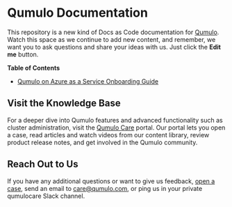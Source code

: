 # Qumulo Documentation
This repository is a new kind of Docs as Code documentation for [Qumulo](https://qumulo.com/). Watch this space as we continue to add new content, and remember, we want you to ask questions and share your ideas with us. Just click the **Edit me** button.

**Table of Contents**
* [Qumulo on Azure as a Service Onboarding Guide](azure/index.md)

## Visit the Knowledge Base
For a deeper dive into Qumulo features and advanced functionality such as cluster administration, visit the [Qumulo Care](https://care.qumulo.com/hc/en-us)  portal. Our portal lets you open a case, read articles and watch videos from our content library, review product release notes, and get involved in the Qumulo community.

## Reach Out to Us
If you have any additional questions or want to give us feedback, [open a case](https://care.qumulo.com/hc/en-us/requests/new), send an email to [care@qumulo.com](mailto:care@qumulo.com), or ping us in your private qumulocare Slack channel.
